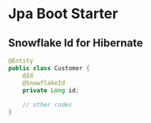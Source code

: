 # Jpa Boot Starter

## Snowflake Id for Hibernate

```java
@Entity
public class Customer {
    @Id
    @SnowflakeId
    private Long id;
    
    // other codes
}
```